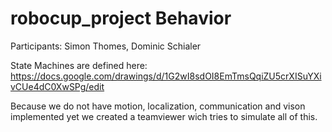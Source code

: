 # robocup_project Behavior
Participants: Simon Thomes, Dominic Schialer

State Machines are defined here: https://docs.google.com/drawings/d/1G2wI8sdOI8EmTmsQqiZU5crXISuYXivCUe4dC0XwSPg/edit

Because we do not have motion, localization, communication and vison implemented yet we created a teamviewer wich tries to simulate all of this.
